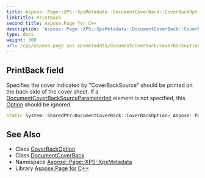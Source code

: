 ```yaml
---
title: Aspose::Page::XPS::XpsMetadata::DocumentCoverBack::CoverBackOption::PrintBack field
linktitle: PrintBack
second_title: Aspose.Page for C++
description: 'Aspose::Page::XPS::XpsMetadata::DocumentCoverBack::CoverBackOption::PrintBack field. Specifies the cover indicated by "CoverBackSource" should be printed on the back side of the cover sheet. If a DocumentCoverBackSourceParameterInit element is not specified, this Option should be ignored in C++.'
type: docs
weight: 300
url: /cpp/aspose.page.xps.xpsmetadata/documentcoverback/coverbackoption/printback/
---
```

## PrintBack field


Specifies the cover indicated by "CoverBackSource" should be printed on the back side of the cover sheet. If a [DocumentCoverBackSource](../../../documentcoverbacksource/)[ParameterInit](../../../parameterinit/) element is not specified, this [Option](../../../option/) should be ignored.

```cpp
static System::SharedPtr<DocumentCoverBack::CoverBackOption> Aspose::Page::XPS::XpsMetadata::DocumentCoverBack::CoverBackOption::PrintBack
```

## See Also

* Class [CoverBackOption](../)
* Class [DocumentCoverBack](../../)
* Namespace [Aspose::Page::XPS::XpsMetadata](../../../)
* Library [Aspose.Page for C++](../../../../)
